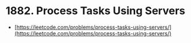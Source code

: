 # 1882. Process Tasks Using Servers

- [https://leetcode.com/problems/process-tasks-using-servers/](https://leetcode.com/problems/process-tasks-using-servers/)
